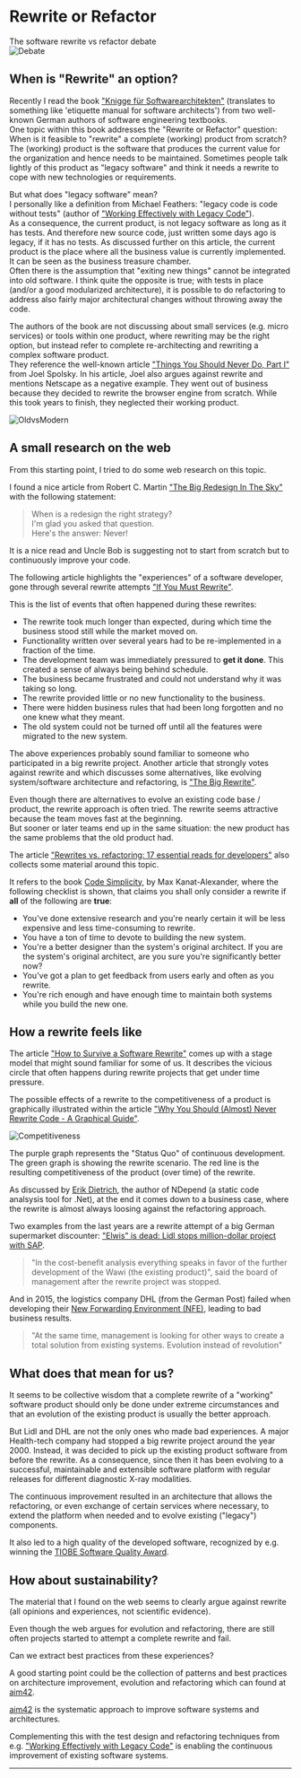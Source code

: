 # Rewrite or Refactor

The software rewrite vs refactor debate  
![Debate](/images/2012-wildebeest-fight.jpg "(c) Yathin sk on Wikimedia")

## When is "Rewrite" an option?

Recently I read the book ["Knigge für Softwarearchitekten"][1] (translates to something like 
'etiquette manual for software architects') from two well-known German authors of software 
engineering textbooks.  
One topic within this book addresses the "Rewrite or Refactor" question: When is it feasible to 
"rewrite" a complete (working) product from scratch?  
The (working) product is the software that produces the current value for the organization and hence 
needs to be maintained. Sometimes people talk lightly of this product as "legacy software" and think 
it needs a rewrite to cope with new technologies or requirements.  

But what does "legacy software" mean?  
I personally like a definition from Michael Feathers: "legacy code is code without tests" (author of 
["Working Effectively with Legacy Code"][2]).  
As a consequence, the current product, is not legacy software as long as it has tests. And therefore 
new source code, just written some days ago is legacy, if it has no tests. As discussed further on 
this article, the current product is the place where all the business value is currently implemented. 
It can be seen as the business treasure chamber.  
Often there is the assumption that "exiting new things" cannot be integrated into old software. I 
think quite the opposite is true; with tests in place (and/or a good modularized architecture), it 
is possible to do refactoring to address also fairly major architectural changes without throwing 
away the code.  

The authors of the book are not discussing about small services (e.g. micro services) or tools 
within one product, where rewriting may be the right option, but instead refer to complete 
re-architecting and rewriting a complex software product.  
They reference the well-known article ["Things You Should Never Do, Part I"][3] from Joel Spolsky. 
In his article, Joel also argues against rewrite and mentions Netscape as a negative example. They 
went out of business because they decided to rewrite the browser engine from scratch. While this 
took years to finish, they neglected their working product. 

![OldvsModern](/images/Old_tower_with_modern_building.jpg "(c) Piotrus on Wikimedia")

## A small research on the web

From this starting point, I tried to do some web research on this topic.

I found a nice article from Robert C. Martin ["The Big Redesign In The Sky"][4] with the following statement:

> When is a redesign the right strategy?  
> I'm glad you asked that question.  
> Here's the answer: Never!

It is a nice read and Uncle Bob is suggesting not to start from scratch but to continuously improve 
your code.

The following article highlights the "experiences" of a software developer, gone through several 
rewrite attempts ["If You Must Rewrite"][5].

This is the list of events that often happened during these rewrites:

* The rewrite took much longer than expected, during which time the business stood still while the 
  market moved on.
* Functionality written over several years had to be re-implemented in a fraction of the time.
* The development team was immediately pressured to **get it done**. This created a sense of always 
  being behind schedule.
* The business became frustrated and could not understand why it was taking so long.
* The rewrite provided little or no new functionality to the business.
* There were hidden business rules that had been long forgotten and no one knew what they meant.
* The old system could not be turned off until all the features were migrated to the new system.

The above experiences probably sound familiar to someone who participated in a big rewrite project.
Another article that strongly votes against rewrite and which discusses some alternatives, like 
evolving system/software architecture and refactoring, is ["The Big Rewrite"][6].

Even though there are alternatives to evolve an existing code base / product, the rewrite approach 
is often tried. The rewrite seems attractive because the team moves fast at the beginning.  
But sooner or later teams end up in the same situation: the new product has the same problems that 
the old product had.

The article ["Rewrites vs. refactoring: 17 essential reads for developers"][7] also collects some 
material around this topic.

It refers to the book [Code Simplicity][8], by Max Kanat-Alexander, where the following checklist is 
shown, that claims you shall only consider a rewrite if **all** of the following are **true**:

* You've done extensive research and you're nearly certain it will be less expensive and less 
  time-consuming to rewrite. 
* You have a ton of time to devote to building the new system.
* You're a better designer than the system's original architect. If you are the system's original 
  architect, are you sure you're significantly better now?
* You've got a plan to get feedback from users early and often as you rewrite.
* You're rich enough and have enough time to maintain both systems while you build the new one.

## How a rewrite feels like

The article ["How to Survive a Software Rewrite"][9] comes up with a stage model that might sound 
familiar for some of us. It describes the vicious circle that often happens during rewrite projects 
that get under time pressure.

The possible effects of a rewrite to the competitiveness of a product is graphically illustrated 
within the article ["Why You Should (Almost) Never Rewrite Code - A Graphical Guide"][10].

![Competitiveness](/images/chart11.jpg "(c) VibratingMelon")

The purple graph represents the "Status Quo" of continuous development. The green graph is showing 
the rewrite scenario. The red line is the resulting competitiveness of the product (over time) of 
the rewrite.

As discussed by [Erik Dietrich][11], the author of NDepend (a static code analsysis tool for .Net), 
at the end it comes down to a business case, where the rewrite is almost always loosing against the refactoring approach.

Two examples from the last years are a rewrite attempt of a big German supermarket discounter: 
["Elwis" is dead: Lidl stops million-dollar project with SAP][12].

> "In the cost-benefit analysis everything speaks in favor of the further development of the Wawi 
(the existing product)", said the board of management after the rewrite project was stopped.

And in 2015, the logistics company DHL (from the German Post) failed when developing their 
[New Forwarding Environment (NFE)][13], leading to bad business results.

> "At the same time, management is looking for other ways to create a total solution from existing 
> systems. Evolution instead of revolution"

## What does that mean for us?

It seems to be collective wisdom that a complete rewrite of a "working" software product should only 
be done under extreme circumstances and that an evolution of the existing product is usually the 
better approach.

But Lidl and DHL are not the only ones who made bad experiences. A major Health-tech company had 
stopped a big rewrite project around the year 2000. Instead, it was decided to pick up the existing 
product software from before the rewrite. As a consequence, since then it has been evolving to a successful, maintainable and extensible software platform with regular releases for different 
diagnostic X-ray modalities.

The continuous improvement resulted in an architecture that allows the refactoring, or even exchange 
of certain services where necessary, to extend the platform when needed and to evolve existing 
("legacy") components.

It also led to a high quality of the developed software, recognized by e.g. winning the 
[TIOBE Software Quality Award][14].

## How about sustainability?

The material that I found on the web seems to clearly argue against rewrite (all opinions and 
experiences, not scientific evidence).

Even though the web argues for evolution and refactoring, there are still often projects started to 
attempt a complete rewrite and fail.

Can we extract best practices from these experiences?

A good starting point could be the collection of patterns and best practices on architecture 
improvement, evolution and refactoring which can found at [aim42][15].

[aim42][15] is the systematic approach to improve software systems and architectures.

Complementing this with the test design and refactoring techniques from e.g. 
["Working Effectively with Legacy Code"][2] is enabling the continuous improvement of existing 
software systems.

---

[1]: https://www.amazon.de/dp/B008XXPVFU/ref=dp-kindle-redirect?_encoding=UTF8&btkr=1
[2]: https://www.amazon.com/Working-Effectively-Legacy-Michael-Feathers/dp/0131177052/ref=sr_1_1?ie=UTF8&qid=1542705242&sr=8-1&keywords=michael+feathers
[3]: https://www.joelonsoftware.com/2000/04/06/things-you-should-never-do-part-i/
[4]: http://www.luckymethod.com/2013/03/the-big-redesign-in-the-sky/
[5]: https://timross.wordpress.com/2010/03/15/if-you-must-rewrite/
[6]: https://jvaneyck.wordpress.com/2015/03/12/the-big-rewrite/
[7]: https://techbeacon.com/17-opinions-resources-rewrites-vs-refactoring
[8]: http://shop.oreilly.com/product/0636920022251.do
[9]: https://www.jamesshore.com/Blog/How-to-Survive-a-Rewrite.html
[10]: https://vibratingmelon.com/2011/06/10/why-you-should-almost-never-rewrite-code-a-graphical-guide/
[11]: https://blog.ndepend.com/rewrite-or-refactor/
[12]: https://www.heise.de/newsticker/meldung/Elwis-ist-tot-Lidl-stoppt-millionenschweres-Projekt-mit-SAP-4111245.html
[13]: https://www.heise.de/newsticker/meldung/Deutsche-Post-in-der-Klemme-Fehlerhafte-IT-und-globales-Frachtgeschaeft-verderben-Prognose-2866205.html
[14]: https://www.tiobe.com/tqi/awards/
[15]: https://www.aim42.org/
